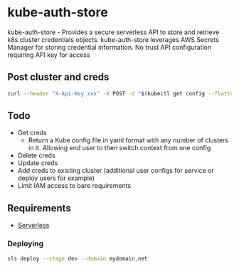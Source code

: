 # kube-auth-store

kube-auth-store - Provides a secure serverless API to store and retrieve k8s cluster credentials objects. kube-auth-store leverages AWS Secrets Manager for storing credential information. No trust API configuration requiring API key for access

## Post cluster and creds
```bash
curl --header "X-Api-Key xxx" -X POST -d "$(kubectl get config --flatten -o json)" http://xxxxxxxx.execute-api.us-west-2.amazon.aws.com/dev/clusters/add
```

## Todo

* Get creds 
  - Return a Kube config file in yaml format with any number of clusters in it. Allowing end user to then switch context from one config
* Delete creds
* Update creds
* Add creds to existing cluster (additional user configs for service or deploy users for example)
* Limit IAM access to bare requirements

## Requirements

* [Serverless](https://serverless.com/)

### Deploying 

```bash
sls deploy --stage dev --domain mydomain.net
```